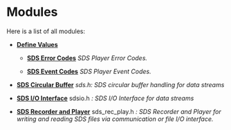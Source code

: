 
# Modules


Here is a list of all modules:


* [**Define Values**](group__Define.md) 
    

    * [**SDS Error Codes**](group__SDS__Errors.md) _SDS Player Error Codes._ 



    * [**SDS Event Codes**](group__SDS__Event__Codes.md) _SDS Player Event Codes._ 





* [**SDS Circular Buffer**](group__SDS__Circular__Buffer.md) _sds.h: SDS circular buffer handling for data streams_ 
    












* [**SDS I/O Interface**](group__SDS__IO__Interface.md) sdsio.h _: SDS I/O Interface for data streams_
    












* [**SDS Recorder and Player**](group__SDS__Recorder__Player.md) sds\_rec\_play.h _: SDS Recorder and Player for writing and reading SDS files via communication or file I/O interface._
    















